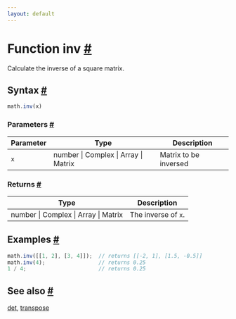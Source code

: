 ```yaml
---
layout: default
---
```


<!-- Note: This file is automatically generated from source code comments. Changes made in this file will be overridden. -->

<h1 id="function-inv">Function inv <a href="#function-inv" title="Permalink">#</a></h1>

Calculate the inverse of a square matrix.


<h2 id="syntax">Syntax <a href="#syntax" title="Permalink">#</a></h2>

```js
math.inv(x)
```

<h3 id="parameters">Parameters <a href="#parameters" title="Permalink">#</a></h3>

Parameter | Type | Description
--------- | ---- | -----------
`x` | number &#124; Complex &#124; Array &#124; Matrix | Matrix to be inversed

<h3 id="returns">Returns <a href="#returns" title="Permalink">#</a></h3>

Type | Description
---- | -----------
number &#124; Complex &#124; Array &#124; Matrix | The inverse of `x`.


<h2 id="examples">Examples <a href="#examples" title="Permalink">#</a></h2>

```js
math.inv([[1, 2], [3, 4]]);  // returns [[-2, 1], [1.5, -0.5]]
math.inv(4);                 // returns 0.25
1 / 4;                       // returns 0.25
```


<h2 id="see-also">See also <a href="#see-also" title="Permalink">#</a></h2>

[det](det.html),
[transpose](transpose.html)
